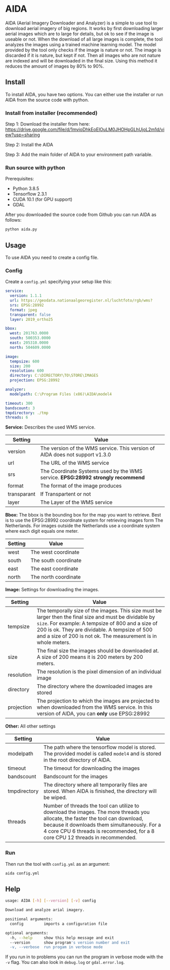 AIDA
===================

AIDA (Aerial Imagery Downloader and Analyzer) is a simple to use tool to download aerial imagery of big regions. It works by first downloading larger aerial images which are to large for details, but ok to see if the image is useable or not. When the download of all large images is complete, the tool analyzes the images using a trained machine learning model. The model provided by the tool only checks if the image is nature or not. The image is discarded if it is nature, but kept if not. Then all images who are not nature are indexed and will be downloaded in the final size. Using this method it reduces the amount of images by 80% to 90%.




Install
---

To install AIDA, you have two options. You can either use the installer or run AIDA from the source code with python.

### Install from installer (recommended)

Step 1: Download the installer from here:
https://drive.google.com/file/d/1mvioDhkEoElOuLM0JHOHpGLhUjoL2m1d/view?usp=sharing

Step 2: Install the AIDA

Step 3: Add the main folder of AIDA to your environment path variable.



### Run source with python

Prerequisites:

- Python 3.8.5
- Tensorflow 2.3.1
- CUDA 10.1 (for GPU support)
- GDAL

After you downloaded the source code from Github you can run AIDA as follows:

```bash
python aida.py 
```



## Usage

To use AIDA you need to create a config file.

### Config
Create a `config.yml` specifying your setup like this:

```yaml
service:
  version: 1.1.1
  url: https://geodata.nationaalgeoregister.nl/luchtfoto/rgb/wms?
  srs: EPSG:28992
  format: jpeg
  transparent: false
  layer: 2019_ortho25

bbox:
  west: 201763.0000
  south: 500353.0000
  east: 205310.0000
  north: 504609.0000

image:
  tempsize: 600
  size: 200
  resolution: 600
  directory: C:\DIRECTORY\TO\STORE\IMAGES
  projection: EPSG:28992

analyzer:
  modelpath: C:\Program Files (x86)\AIDA\model4

timeout: 300
bandscount: 3
tmpdirectory: ./tmp
threads: 6
```


**Service:**
Describes the used WMS service.

| Setting     | Value                                                        |
| ----------- | ------------------------------------------------------------ |
| version     | The version of the WMS service. This version of AIDA does not support v1.3.0 |
| url         | The URL of the WMS service                                   |
| srs         | The Coordinate Systems used by the WMS service. **EPSG:28992 strongly recommend** |
| format      | The format of the image produces                             |
| transparant | If Transpartent or not                                       |
| layer       | The Layer of the WMS service                                 |

**Bbox:**
The bbox is the bounding box for the map you want to retrieve. Best is to use the EPSG:28992 coordinate system for retrieving images form The Netherlands. For images outside the Netherlands use a coordinate system where each digit equals one meter.

| Setting | Value                |
| ------- | -------------------- |
| west    | The west coordinate  |
| south   | The south coordinate |
| east    | The east coordinate  |
| north   | The north coordinate |

**Image:**
Settings for downloading the images.

| Setting    | Value                                                        |
| ---------- | ------------------------------------------------------------ |
| tempsize   | The temporally size of the images. This size must be larger then the final size and must be dividable by `size`. For example: A tempsize of 800 and a size of 200 is ok. They are dividable. A tempsize of 500 and a size of 200 is not ok. The measurement is in whole meters. |
| size       | The final size the images should be downloaded at. A size of 200 means it is 200 meters by 200 meters. |
| resolution | The resolution is the pixel dimension of an individual image |
| directory  | The directory where the downloaded images are stored         |
| projection | The projection to which the images are projected to when downloaded from the WMS service. In this version of AIDA, you can **only** use EPSG:28992 |

**Other:**
All other settings

| Setting      | Value                                                        |
| ------------ | ------------------------------------------------------------ |
| modelpath    | The path where the tensorflow model is stored. The provided model is called `model4` and is stored in the root directory of AIDA. |
| timeout      | The timeout for downloading the images                       |
| bandscount   | Bandscount for the images                                    |
| tmpdirectory | The directory where all temporarily files are stored. When AIDA is finished, the directory will be wiped. |
| threads      | Number of threads the tool can utilize to download the images. The more threads you allocate, the faster the tool can download, because it downloads them simultaneously. For a 4 core CPU 6 threads is recommended, for a 8 core CPU 12 threads in recommended. |



### Run

Then run the tool with `config.yml` as an argument:

```bash
aida config.yml
```



## Help

```bash
usage: AIDA [-h] [--version] [-v] config

Download and analyze arial imagery.

positional arguments:
  config         imports a configuration file

optional arguments:
  -h, --help     show this help message and exit
  --version      show program's version number and exit
  -v, --verbose  run progam in verbose mode
```

If you run in to problems you can run the program in verbose mode with the `-v` flag. You can also look in `debug.log` or `gdal.error.log`.

